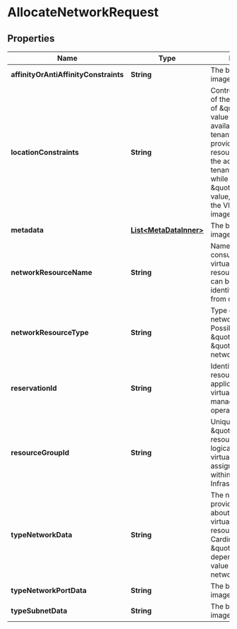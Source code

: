 
# AllocateNetworkRequest

## Properties
Name | Type | Description | Notes
------------ | ------------- | ------------- | -------------
**affinityOrAntiAffinityConstraints** | **String** | The binary software image file. | 
**locationConstraints** | **String** | Controls the visibility of the image. In case of \&quot;private\&quot; value the image is available only for the tenant assigned to the provided resourceGroupId and the administrator tenants of the VIM while in case of \&quot;public\&quot; value, all tenants of the VIM can use the image. | 
**metadata** | [**List&lt;MetaDataInner&gt;**](MetaDataInner.md) | The binary software image file. | 
**networkResourceName** | **String** | Name provided by the consumer for the virtualised network resource to allocate. It can be used for identifying resources from consumer side. | 
**networkResourceType** | **String** | Type of virtualised network resource. Possible values are: \&quot;network\&quot;, \&quot;subnet\&quot; or network-port. | 
**reservationId** | **String** | Identifier of the resource reservation applicable to this virtualised resource management operation. | 
**resourceGroupId** | **String** | Unique identifier of the \&quot;infrastructure resource group\&quot;, logical grouping of virtual resources assigned to a tenant within an Infrastructure Domain. | 
**typeNetworkData** | **String** | The network data provides information about the particular virtual network resource to create. Cardinality can be \&quot;0\&quot; depending on the value of networkResourceType. | 
**typeNetworkPortData** | **String** | The binary software image file. | 
**typeSubnetData** | **String** | The binary software image file. | 



